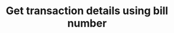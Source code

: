 ---
title: Get transaction details using bill number
excerpt: This API allows you to retrieve transaction details using bill number.
api:
  file: v2.json
  operationId: retrieve-transaction-details-with-bill-number
deprecated: false
hidden: false
metadata:
  title: ''
  description: ''
  robots: index
next:
  description: ''
---